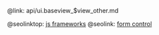 @link: api/ui.baseview_$view_other.md

@seolinktop: [js frameworks](https://webix.com)
@seolink: [form control](https://webix.com/widget/form/)
